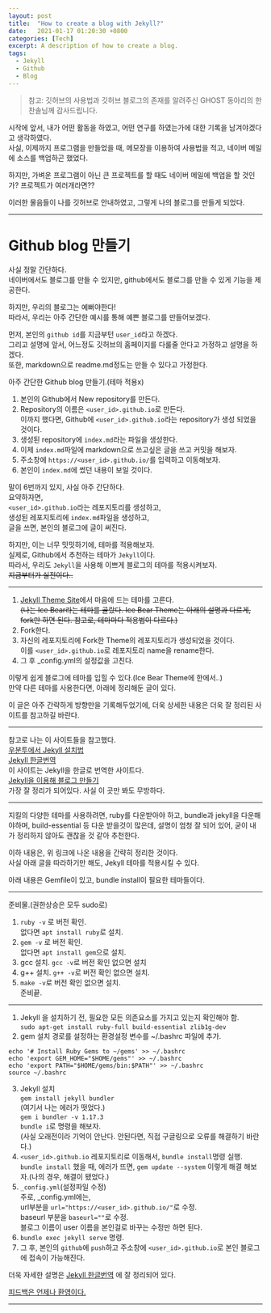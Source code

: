 ```yaml
---
layout: post
title:  "How to create a blog with Jekyll?"
date:   2021-01-17 01:20:30 +0800
categories: [Tech]
excerpt: A description of how to create a blog.
tags:
  - Jekyll
  - Github
  - Blog
---
```

> 참고: 깃허브의 사용법과 깃허브 블로그의 존재를 알려주신 GHOST 동아리의 한찬솔님께 감사드립니다.  

시작에 앞서, 내가 어떤 활동을 하였고, 어떤 연구를 하였는가에 대한 기록을 남겨야겠다고 생각하였다.  
사실, 이제까지 프로그램을 만들었을 때, 메모장을 이용하여 사용법을 적고, 네이버 메일에 소스를 백업하곤 했었다.  

하지만, 가벼운 프로그램이 아닌 큰 프로젝트를 할 때도 네이버 메일에 백업을 할 것인가? 프로젝트가 여러개라면??  

이러한 물음들이 나를 깃허브로 안내하였고, 그렇게 나의 블로그를 만들게 되었다.  

---  

# Github blog 만들기  

사실 정말 간단하다.  
네이버에서도 블로그를 만들 수 있지만, github에서도 블로그를 만들 수 있게 기능을 제공한다.  

하지만, 우리의 블로그는 예뻐야한다!  
따라서, 우리는 아주 간단한 예시를 통해 예쁜 블로그를 만들어보겠다.  

먼저, 본인의 `github id`를 지금부턴 `user_id`라고 하겠다.  
그리고 설명에 앞서, 어느정도 깃허브의 홈페이지를 다룰줄 안다고 가정하고 설명을 하겠다.  
또한, markdown으로 readme.md정도는 만들 수 있다고 가정한다.  

아주 간단한 Github blog 만들기.(테마 적용x)  
  1. 본인의 Github에서 New repository를 만든다.  
  2. Repository의 이름은 `<user_id>.github.io`로 만든다.  
  이까지 했다면, Github에 `<user_id>.github.io`라는 repository가 생성 되었을 것이다.  
  3. 생성된 repository에 `index.md`라는 파일을 생성한다.  
  4. 이제 `index.md`파일에 markdown으로 쓰고싶은 글을 쓰고 커밋을 해보자.  
  5. 주소창에 `https://<user_id>.github.io/`를 입력하고 이동해보자.  
  6. 본인이 `index.md`에 썼던 내용이 보일 것이다.  

말이 6번까지 있지, 사실 아주 간단하다.  
요약하자면,  
`<user_id>.github.io`라는 레포지토리를 생성하고,  
생성된 레포지토리에 `index.md`파일을 생성하고,  
글을 쓰면, 본인의 블로그에 글이 써진다.  

하지만, 이는 너무 밋밋하기에, 테마를 적용해보자.  
실제로, Github에서 추천하는 테마가 `Jekyll`이다.  
따라서, 우리도 `Jekyll`을 사용해 이쁘게 블로그의 테마를 적용시켜보자.  
~~지금부터가 실전이다..~~  

---
1. [Jekyll Theme Site](http://jekyllthemes.org/)에서 마음에 드는 테마를 고른다.  
~~(나는 Ice Bear라는 테마를 골랐다. Ice Bear Theme는 아래의 설명과 다르게, fork만 하면 된다. 참고로, 테마마다 적용법이 다르다.)~~  
2. Fork한다.  
3. 자신의 레포지토리에 Fork한 Theme의 레포지토리가 생성되었을 것이다.  
이를 `<user_id>.github.io`로 레포지토리 name을 rename한다.  
4. 그 후 _config.yml의 설정값을 고친다.  

이렇게 쉽게 블로그에 테마를 입힐 수 있다.(Ice Bear Theme에 한에서..)  
만약 다른 테마를 사용한다면, 아래에 정리해둔 글이 있다.  

이 글은 아주 간략하게 방향만을 기록해두었기에, 더욱 상세한 내용은 더욱 잘 정리된 사이트를 참고하길 바란다.  

---  
참고로 나는 이 사이트들을 참고했다.  
[우분투에서 Jekyll 설치법](https://jekyllrb-ko.github.io/docs/installation/ubuntu/)  
[Jekyll 한글번역](https://jekyllrb-ko.github.io/docs/)  
이 사이트는 Jekyll을 한글로 번역한 사이트다.  
[Jekyll을 이용해 블로그 만들기](https://jetalog.net/86)  
가장 잘 정리가 되어있다.  사실 이 곳만 봐도 무방하다.  

---  
지킬의 다양한 테마를 사용하려면, ruby를 다운받아야 하고, bundle과 jekyll을 다운해야하며, build-essential 등 다운 받을것이 많은데, 설명이 엄청 잘 되어 있어, 굳이 내가 정리하지 않아도 괜찮을 것 같아 추천한다.  

이하 내용은, 위 링크에 나온 내용을 간략히 정리한 것이다.   
사실 아래 글을 따라하기만 해도, Jekyll 테마를 적용시킬 수 있다.   

아래 내용은 Gemfile이 있고, bundle install이 필요한 테마들이다.  

---  

준비물.(권한상승은 모두 sudo로)    
1. `ruby -v` 로 버전 확인.  
없다면 `apt install ruby`로 설치.
2. `gem -v` 로 버전 확인.  
없다면 `apt install gem`으로 설치.  
3. gcc 설치. `gcc -v`로 버전 확인 없으면 설치  
4. g++ 설치. `g++ -v`로 버전 확인 없으면 설치.  
5. `make -v`로 버전 확인 없으면 설치.  
준비끝.  

---  

1. Jekyll 을 설치하기 전, 필요한 모든 의존요소를 가지고 있는지 확인해야 함.  
`sudo apt-get install ruby-full build-essential zlib1g-dev`  
2. gem 설치 경로를 설정하는 환경설정 변수를 ~/.bashrc 파일에 추가.  
```  
echo '# Install Ruby Gems to ~/gems' >> ~/.bashrc   
echo 'export GEM_HOME="$HOME/gems"' >> ~/.bashrc  
echo 'export PATH="$HOME/gems/bin:$PATH"' >> ~/.bashrc  
source ~/.bashrc  
```  
3. Jekyll 설치  
`gem install jekyll bundler`  
(여기서 나는 에러가 떳었다.)  
`gem i bundler -v 1.17.3`  
`bundle i`로 명령을 해보자.  
(사실 오래전이라 기억이 안난다. 안된다면, 직접 구글링으로 오류를 해결하기 바란다.)   
4. `<user_id>.github.io` 레포지토리로 이동해서, `bundle install`명령 실행.  
`bundle install` 했을 때, 에러가 뜨면, `gem update --system` 이렇게 해결 해보자.(나의 경우, 해결이 됐었다.)  
5. `_config.yml`(설정파일 수정)  
주로, _config.yml에는,  
url부분을 `url="https://<user_id>.github.io/"`로 수정.  
baseurl 부분을 `baseurl=""`로 수정.  
블로그 이름이 user 이름을 본인걸로 바꾸는 수정만 하면 된다.  
6. `bundle exec jekyll serve` 명령.  
7. 그 후, 본인의 `github`에 `push`하고 주소창에 `<user_id>.github.io`로 본인 블로그에 접속이 가능해진다.  

더욱 자세한 설명은 [Jekyll 한글번역](https://jekyllrb-ko.github.io/docs/) 에 잘 정리되어 있다.  

<u>피드백은 언제나 환영이다.</u>  

---  
